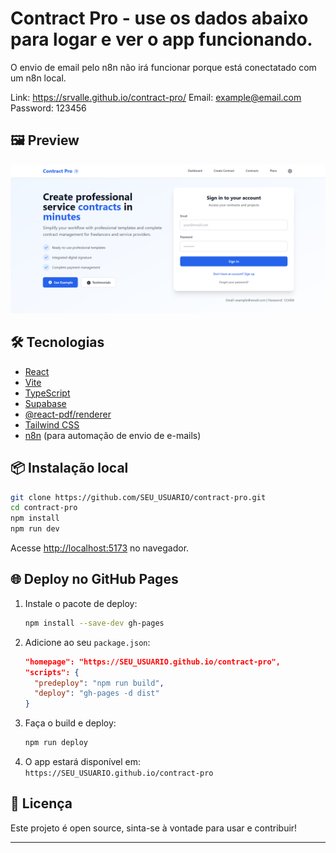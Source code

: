 # Contract Pro - use os dados abaixo para logar e ver o app funcionando. 
O envio de email pelo n8n não irá funcionar porque está conectatado com um n8n local. 

Link: https://srvalle.github.io/contract-pro/
Email: example@email.com
Password: 123456

## 🖼️ Preview

![screenshot](./screenshot.png) <!-- Adicione um screenshot do app, se quiser -->

## 🛠️ Tecnologias

- [React](https://react.dev/)
- [Vite](https://vitejs.dev/)
- [TypeScript](https://www.typescriptlang.org/)
- [Supabase](https://supabase.com/)
- [@react-pdf/renderer](https://react-pdf.org/)
- [Tailwind CSS](https://tailwindcss.com/)
- [n8n](https://n8n.io/) (para automação de envio de e-mails)

## 📦 Instalação local

```bash
git clone https://github.com/SEU_USUARIO/contract-pro.git
cd contract-pro
npm install
npm run dev
```

Acesse [http://localhost:5173](http://localhost:5173) no navegador.

## 🌐 Deploy no GitHub Pages

1. Instale o pacote de deploy:
   ```bash
   npm install --save-dev gh-pages
   ```
2. Adicione ao seu `package.json`:
   ```json
   "homepage": "https://SEU_USUARIO.github.io/contract-pro",
   "scripts": {
     "predeploy": "npm run build",
     "deploy": "gh-pages -d dist"
   }
   ```
3. Faça o build e deploy:
   ```bash
   npm run deploy
   ```
4. O app estará disponível em:  
   `https://SEU_USUARIO.github.io/contract-pro`

## 📄 Licença

Este projeto é open source, sinta-se à vontade para usar e contribuir!

---
